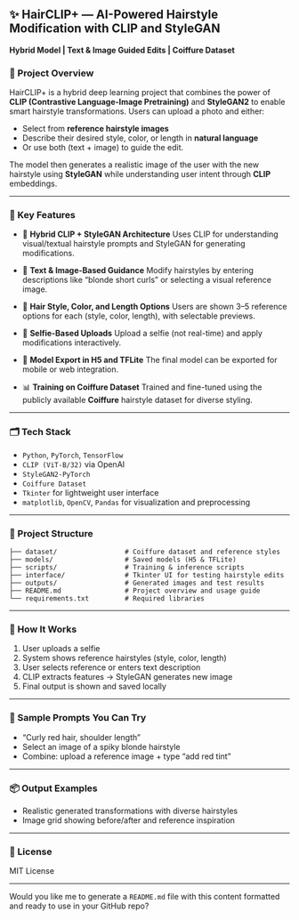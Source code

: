
## ✨ HairCLIP+ — AI-Powered Hairstyle Modification with CLIP and StyleGAN

**Hybrid Model | Text & Image Guided Edits | Coiffure Dataset**

### 📌 Project Overview

HairCLIP+ is a hybrid deep learning project that combines the power of **CLIP (Contrastive Language-Image Pretraining)** and **StyleGAN2** to enable smart hairstyle transformations. Users can upload a photo and either:

* Select from **reference hairstyle images**
* Describe their desired style, color, or length in **natural language**
* Or use both (text + image) to guide the edit.

The model then generates a realistic image of the user with the new hairstyle using **StyleGAN** while understanding user intent through **CLIP** embeddings.

---

### 🔧 Key Features

* 🔀 **Hybrid CLIP + StyleGAN Architecture**
  Uses CLIP for understanding visual/textual hairstyle prompts and StyleGAN for generating modifications.

* 🧠 **Text & Image-Based Guidance**
  Modify hairstyles by entering descriptions like “blonde short curls” or selecting a visual reference image.

* 🎨 **Hair Style, Color, and Length Options**
  Users are shown 3–5 reference options for each (style, color, length), with selectable previews.

* 📸 **Selfie-Based Uploads**
  Upload a selfie (not real-time) and apply modifications interactively.

* 💾 **Model Export in H5 and TFLite**
  The final model can be exported for mobile or web integration.

* 📊 **Training on Coiffure Dataset**
  Trained and fine-tuned using the publicly available **Coiffure** hairstyle dataset for diverse styling.

---

### 🗂️ Tech Stack

* `Python`, `PyTorch`, `TensorFlow`
* `CLIP (ViT-B/32)` via OpenAI
* `StyleGAN2-PyTorch`
* `Coiffure Dataset`
* `Tkinter` for lightweight user interface
* `matplotlib`, `OpenCV`, `Pandas` for visualization and preprocessing

---

### 📁 Project Structure

```
├── dataset/                 # Coiffure dataset and reference styles
├── models/                  # Saved models (H5 & TFLite)
├── scripts/                 # Training & inference scripts
├── interface/               # Tkinter UI for testing hairstyle edits
├── outputs/                 # Generated images and test results
├── README.md                # Project overview and usage guide
└── requirements.txt         # Required libraries
```

---

### 🚀 How It Works

1. User uploads a selfie
2. System shows reference hairstyles (style, color, length)
3. User selects reference or enters text description
4. CLIP extracts features → StyleGAN generates new image
5. Final output is shown and saved locally

---

### 🧪 Sample Prompts You Can Try

* “Curly red hair, shoulder length”
* Select an image of a spiky blonde hairstyle
* Combine: upload a reference image + type “add red tint”

---

### 📦 Output Examples

* Realistic generated transformations with diverse hairstyles
* Image grid showing before/after and reference inspiration

---

### 📜 License

MIT License

---

Would you like me to generate a `README.md` file with this content formatted and ready to use in your GitHub repo?
